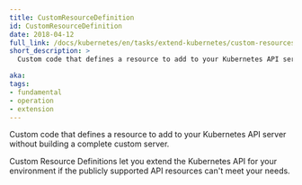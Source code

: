 ```yaml
---
title: CustomResourceDefinition
id: CustomResourceDefinition
date: 2018-04-12
full_link: /docs/kubernetes/en/tasks/extend-kubernetes/custom-resources/custom-resource-definitions/
short_description: >
  Custom code that defines a resource to add to your Kubernetes API server without building a complete custom server.

aka: 
tags:
- fundamental
- operation
- extension
---
```

 Custom code that defines a resource to add to your Kubernetes API server without building a complete custom server.

<!--more-->

Custom Resource Definitions let you extend the Kubernetes API for your environment if the publicly supported API resources can't meet your needs.
